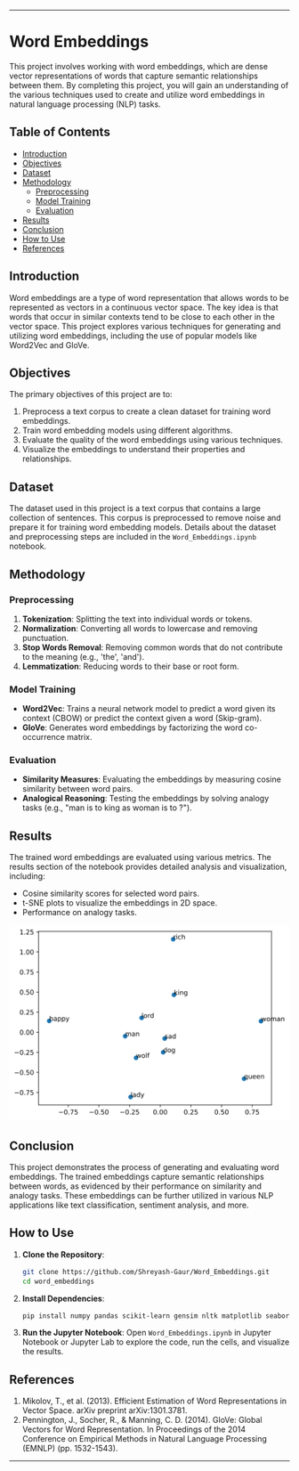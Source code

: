 
---

# Word Embeddings

This project involves working with word embeddings, which are dense vector representations of words that capture semantic relationships between them. By completing this project, you will gain an understanding of the various techniques used to create and utilize word embeddings in natural language processing (NLP) tasks.

## Table of Contents

- [Introduction](#introduction)
- [Objectives](#objectives)
- [Dataset](#dataset)
- [Methodology](#methodology)
  - [Preprocessing](#preprocessing)
  - [Model Training](#model-training)
  - [Evaluation](#evaluation)
- [Results](#results)
- [Conclusion](#conclusion)
- [How to Use](#how-to-use)
- [References](#references)

## Introduction

Word embeddings are a type of word representation that allows words to be represented as vectors in a continuous vector space. The key idea is that words that occur in similar contexts tend to be close to each other in the vector space. This project explores various techniques for generating and utilizing word embeddings, including the use of popular models like Word2Vec and GloVe.

## Objectives

The primary objectives of this project are to:

1. Preprocess a text corpus to create a clean dataset for training word embeddings.
2. Train word embedding models using different algorithms.
3. Evaluate the quality of the word embeddings using various techniques.
4. Visualize the embeddings to understand their properties and relationships.

## Dataset

The dataset used in this project is a text corpus that contains a large collection of sentences. This corpus is preprocessed to remove noise and prepare it for training word embedding models. Details about the dataset and preprocessing steps are included in the `Word_Embeddings.ipynb` notebook.

## Methodology

### Preprocessing

1. **Tokenization**: Splitting the text into individual words or tokens.
2. **Normalization**: Converting all words to lowercase and removing punctuation.
3. **Stop Words Removal**: Removing common words that do not contribute to the meaning (e.g., 'the', 'and').
4. **Lemmatization**: Reducing words to their base or root form.

### Model Training

- **Word2Vec**: Trains a neural network model to predict a word given its context (CBOW) or predict the context given a word (Skip-gram).
- **GloVe**: Generates word embeddings by factorizing the word co-occurrence matrix.

### Evaluation

- **Similarity Measures**: Evaluating the embeddings by measuring cosine similarity between word pairs.
- **Analogical Reasoning**: Testing the embeddings by solving analogy tasks (e.g., "man is to king as woman is to ?").

## Results

The trained word embeddings are evaluated using various metrics. The results section of the notebook provides detailed analysis and visualization, including:

- Cosine similarity scores for selected word pairs.
- t-SNE plots to visualize the embeddings in 2D space.
- Performance on analogy tasks.

![Image](/images/output.svg)

## Conclusion

This project demonstrates the process of generating and evaluating word embeddings. The trained embeddings capture semantic relationships between words, as evidenced by their performance on similarity and analogy tasks. These embeddings can be further utilized in various NLP applications like text classification, sentiment analysis, and more.

## How to Use

1. **Clone the Repository**:
   ```bash
   git clone https://github.com/Shreyash-Gaur/Word_Embeddings.git
   cd word_embeddings
   ```

2. **Install Dependencies**:
   ```bash
   pip install numpy pandas scikit-learn gensim nltk matplotlib seaborn jupyter
   ```

3. **Run the Jupyter Notebook**:
   Open `Word_Embeddings.ipynb` in Jupyter Notebook or Jupyter Lab to explore the code, run the cells, and visualize the results.


## References

1. Mikolov, T., et al. (2013). Efficient Estimation of Word Representations in Vector Space. arXiv preprint arXiv:1301.3781.
2. Pennington, J., Socher, R., & Manning, C. D. (2014). GloVe: Global Vectors for Word Representation. In Proceedings of the 2014 Conference on Empirical Methods in Natural Language Processing (EMNLP) (pp. 1532-1543).

---
